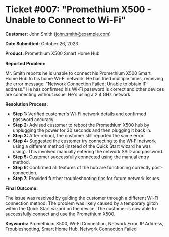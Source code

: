# Ticket #007:  "Promethium X500 - Unable to Connect to Wi-Fi"

**Customer:** John Smith (john.smith@example.com)

**Date Submitted:** October 26, 2023

**Product:** Promethium X500 Smart Home Hub

**Reported Problem:**

Mr. Smith reports he is unable to connect his Promethium X500 Smart Home Hub to his home Wi-Fi network. He has tried multiple times, receiving the error message: "Network Connection Failed:  Unable to obtain IP address."  He has confirmed his Wi-Fi password is correct and other devices are connecting without issue.  He's using a 2.4 GHz network.

**Resolution Process:**

* **Step 1:** Verified customer's Wi-Fi network details and confirmed password accuracy.
* **Step 2:**  Advised customer to reboot the Promethium X500 hub by unplugging the power for 30 seconds and then plugging it back in.
* **Step 3:**  After reboot, the customer still reported the same error.
* **Step 4:**  Suggested the customer try connecting to the Wi-Fi network using a different method (instead of the Quick Start wizard he was using). This involved manually entering the network SSID and password.
* **Step 5:** Customer successfully connected using the manual entry method.
* **Step 6:**  Confirmed all features of the hub are functioning correctly post-connection.
* **Step 7:**  Provided further troubleshooting tips for future network issues.


**Final Outcome:**

The issue was resolved by guiding the customer through a different Wi-Fi connection method.  The problem was likely caused by a temporary glitch within the Quick Start wizard on the device.  The customer is now able to successfully connect and use the Promethium X500.

**Keywords:** Promethium X500, Wi-Fi Connection, Network Error, IP Address, Troubleshooting, Smart Home Hub,  Network Connection Failed
